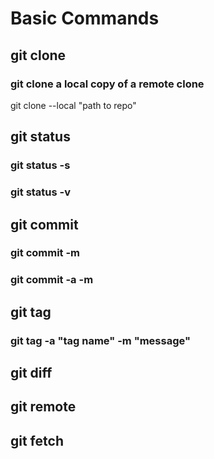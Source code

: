 # Basic Commands

## git clone

### git clone a local copy of a remote clone

git clone --local "path to repo"

## git status

### git status -s

### git status -v

## git commit

### git commit -m

### git commit -a -m

## git tag

### git tag -a "tag name" -m "message"

## git diff

## git remote

## git fetch